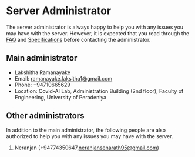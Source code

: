 # Server Administrator

The server administrator is always happy to help you with any issues you may have with the server. However, it is expected that you read through the [FAQ](../faq/) and [Specifications](../specs/) before contacting the administrator.

## Main administrator

- Lakshitha Ramanayake
- Email: ramanayake.laksitha1@gmail.com
- Phone: +94710665629
- Location: Covid-AI Lab, Administration Building (2nd floor), Faculty of Engineering, University of Peradeniya

## Other administrators

In addition to the main administrator, the following people are also authorized to help you with any issues you may have with the server.

1. Neranjan (+94774350647,neranjansenarath95@gmail.com)




